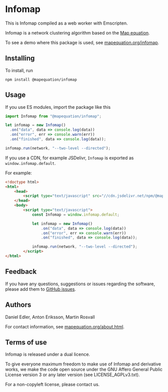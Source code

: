 # Infomap

This is Infomap compiled as a web worker with Emscripten.

Infomap is a network clustering algorithm based on the [Map equation](http://www.mapequation.org/publications.html#Rosvall-Axelsson-Bergstrom-2009-Map-equation).

To see a demo where this package is used, see [mapequation.org/infomap](https://www.mapequation.org/infomap/).

## Installing

To install, run

``` shell
npm install @mapequation/infomap
```

## Usage
If you use ES modules, import the package like this

``` javascript
import Infomap from "@mapequation/infomap";

let infomap = new Infomap()
  .on("data", data => console.log(data))
  .on("error", err => console.warn(err))
  .on("finished", data => console.log(data));

infomap.run(network, "--two-level --directed");
```

If you use a CDN, for example JSDelivr, `Infomap` is exported as `window.infomap.default`.

For example:

``` html
<!doctype html>
<html>
    <head>
        <script type="text/javascript" src="//cdn.jsdelivr.net/npm/@mapequation/infomap@latest/dist/index.min.js"></script>
    </head>
    <body>
        <script type="text/javascript">
            const Infomap = window.infomap.default;

            let infomap = new Infomap()
                .on("data", data => console.log(data))
                .on("error", err => console.warn(err))
                .on("finished", data => console.log(data));

            infomap.run(network, "--two-level --directed");
        </script>
</html>
```

## Feedback

If you have any questions, suggestions or issues regarding the software, please add them to [GitHub issues](https://github.com/mapequation/infomap/issues).

## Authors

Daniel Edler, Anton Eriksson, Martin Rosvall

For contact information, see [mapequation.org/about.html](mapequation.org/about.html).

## Terms of use

Infomap is released under a dual licence.

To give everyone maximum freedom to make use of Infomap and derivative works,
we make the code open source under the GNU Affero General Public License version 3
or any later version (see LICENSE_AGPLv3.txt).

For a non-copyleft license, please contact us.
